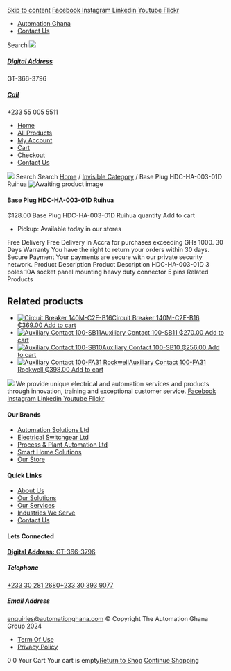 [Skip to content](https://store.automationghana.com/product/base-plug-hdc-ha-003-01d-ruihua/#content)
[ Facebook ](https://www.facebook.com/automationgh/) [ Instagram ](https://www.instagram.com/automationgh/) [ Linkedin ](https://www.linkedin.com/company/the-automation-ghana-limited/) [ Youtube ](https://www.youtube.com/channel/UCurrRDUSm5oIW39VXjn1u0w) [ Flickr ](https://www.flickr.com/photos/181794037@N07/)
  * [ Automation Ghana ](https://automationghana.com)
  * [ Contact Us ](https://store.automationghana.com/contact/)


Search
[ ![](https://store.automationghana.com/wp-content/uploads/2024/04/Website-TAGG-Logo-BLUE.png) ](https://store.automationghana.com/)
[ ](https://maps.app.goo.gl/m4xeaagWCNbLk4jM6)
#####  [ Digital Address ](https://maps.app.goo.gl/m4xeaagWCNbLk4jM6)
GT-366-3796 
[ ](tel:+233550055511)
#####  [ Call ](tel:+233550055511)
+233 55 005 5511 
  * [Home](https://store.automationghana.com/)
  * [All Products](https://store.automationghana.com/shop/)
  * [My Account](https://store.automationghana.com/my-account/)
  * [Cart](https://store.automationghana.com/cart/)
  * [Checkout](https://store.automationghana.com/checkout/)
  * [Contact Us](https://store.automationghana.com/contact/)


[![](https://store.automationghana.com/wp-content/uploads/2024/04/AutomationGhana_logo_white.png)](https://store.automationghana.com)
Search
Search
[Home](https://store.automationghana.com) / [Invisible Category](https://store.automationghana.com/product-category/invisible-category/) / Base Plug HDC-HA-003-01D Ruihua
![Awaiting product image](https://store.automationghana.com/wp-content/uploads/woocommerce-placeholder-600x600.png)
####  Base Plug HDC-HA-003-01D Ruihua 
₵128.00
Base Plug HDC-HA-003-01D Ruihua quantity
Add to cart
  * Pickup: Available today in our stores


Free Delivery 
Free Delivery in Accra for purchases exceeding GHs 1000. 
30 Days Warranty 
You have the right to return your orders within 30 days. 
Secure Payment 
Your payments are secure with our private security network. 
Product Description
Product Description
HDC-HA-003-01D 3 poles 10A socket panel mounting heavy duty connector 5 pins
Related Products 
## Related products
  * [![Circuit Breaker 140M-C2E-B16](https://store.automationghana.com/wp-content/uploads/2020/12/140M-C2E-B16.jpg)Circuit Breaker 140M-C2E-B16 ₵369.00 ](https://store.automationghana.com/product/circuit-breaker-140m-c2e-b16/)
[Add to cart](https://store.automationghana.com/product/base-plug-hdc-ha-003-01d-ruihua/?add-to-cart=2981)
  * [![Auxiliary Contact 100-SB11](https://store.automationghana.com/wp-content/uploads/2020/11/Allen-Bradley-100S-300x300.jpg)Auxiliary Contact 100-SB11 ₵270.00 ](https://store.automationghana.com/product/auxiliary-contact-100-sb11/)
[Add to cart](https://store.automationghana.com/product/base-plug-hdc-ha-003-01d-ruihua/?add-to-cart=2954)
  * [![Auxiliary Contact 100-SB10](https://store.automationghana.com/wp-content/uploads/2020/11/Auxilliary-Contact-300x300.jpg)Auxiliary Contact 100-SB10 ₵256.00 ](https://store.automationghana.com/product/auxiliary-contact-100-sb10/)
[Add to cart](https://store.automationghana.com/product/base-plug-hdc-ha-003-01d-ruihua/?add-to-cart=2952)
  * [![Auxiliary Contact 100-FA31 Rockwell](https://store.automationghana.com/wp-content/uploads/2020/11/Auxilliary-Contact-Block-100-FA31.jpg)Auxiliary Contact 100-FA31 Rockwell ₵398.00 ](https://store.automationghana.com/product/auxiliary-contact-100-fa31-rockwell/)
[Add to cart](https://store.automationghana.com/product/base-plug-hdc-ha-003-01d-ruihua/?add-to-cart=2937)


![](https://store.automationghana.com/wp-content/uploads/2024/04/AutomationGhana_logo_white.png)
We provide unique electrical and automation services and products through innovation, training and exceptional customer service.
[ Facebook ](https://www.facebook.com/automationgh/) [ Instagram ](https://www.instagram.com/automationgh/) [ Linkedin ](https://www.linkedin.com/company/the-automation-ghana-limited/) [ Youtube ](https://www.youtube.com/channel/UCurrRDUSm5oIW39VXjn1u0w) [ Flickr ](https://www.flickr.com/photos/181794037@N07/)
#### Our Brands
  * [ Automation Solutions Ltd ](https://store.automationghana.com/product/base-plug-hdc-ha-003-01d-ruihua/)
  * [ Electrical Switchgear Ltd ](https://store.automationghana.com/product/base-plug-hdc-ha-003-01d-ruihua/)
  * [ Process & Plant Automation Ltd ](https://store.automationghana.com/product/base-plug-hdc-ha-003-01d-ruihua/)
  * [ Smart Home Solutions ](https://store.automationghana.com/product/base-plug-hdc-ha-003-01d-ruihua/)
  * [ Our Store ](https://store.automationghana.com/product/base-plug-hdc-ha-003-01d-ruihua/)


#### Quick Links
  * [ About Us ](https://store.automationghana.com/product/base-plug-hdc-ha-003-01d-ruihua/)
  * [ Our Solutions ](https://store.automationghana.com/product/base-plug-hdc-ha-003-01d-ruihua/)
  * [ Our Services ](https://store.automationghana.com/product/base-plug-hdc-ha-003-01d-ruihua/)
  * [ Industries We Serve ](https://store.automationghana.com/product/base-plug-hdc-ha-003-01d-ruihua/)
  * [ Contact Us ](https://store.automationghana.com/product/base-plug-hdc-ha-003-01d-ruihua/)


#### Lets Connected
[**Digital Address:** GT-366-3796](https://maps.app.goo.gl/m4xeaagWCNbLk4jM6)
#####  Telephone 
[ +233 30 281 2680](tel:+233302812680)[+233 30 393 9077](https://store.automationghana.com/product/base-plug-hdc-ha-003-01d-ruihua/+233303939077)
#####  Email Address 
enquiries@automationghana.com 
© Copyright The Automation Ghana Group 2024
  * [ Term Of Use ](https://store.automationghana.com/product/base-plug-hdc-ha-003-01d-ruihua/)
  * [ Privacy Policy ](https://store.automationghana.com/product/base-plug-hdc-ha-003-01d-ruihua/)


0
0
Your Cart
Your cart is empty[Return to Shop](https://store.automationghana.com/shop/)
[Continue Shopping](https://store.automationghana.com/product/base-plug-hdc-ha-003-01d-ruihua/)
